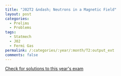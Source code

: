 ```yaml
---
title: "J02T2 &ndash; Neutrons in a Magnetic Field"
layout: post
categories:
  - Prelims
  - Problems
tags:
  - Statmech
  - J02
  - Fermi Gas
permalink: /:categories/:year/:month/T2:output_ext
comments: false
---
```

<object data="2002J2T.pdf" type="application/pdf" width="100%" height="500"></object>
<div class="message"><a href='https://princetonprelim.com/prelim/8/'>Check for solutions to this year's exam</a></div>